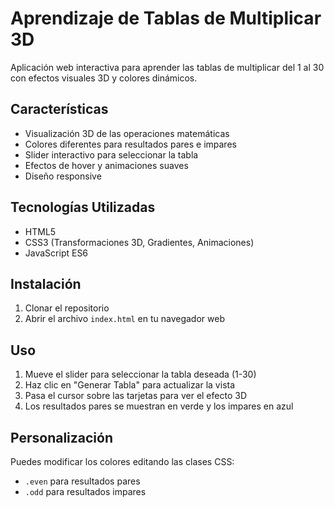 # Aprendizaje de Tablas de Multiplicar 3D

Aplicación web interactiva para aprender las tablas de multiplicar del 1 al 30 con efectos visuales 3D y colores dinámicos.

## Características
- Visualización 3D de las operaciones matemáticas
- Colores diferentes para resultados pares e impares
- Slider interactivo para seleccionar la tabla
- Efectos de hover y animaciones suaves
- Diseño responsive

## Tecnologías Utilizadas
- HTML5
- CSS3 (Transformaciones 3D, Gradientes, Animaciones)
- JavaScript ES6

## Instalación
1. Clonar el repositorio
2. Abrir el archivo `index.html` en tu navegador web

## Uso
1. Mueve el slider para seleccionar la tabla deseada (1-30)
2. Haz clic en "Generar Tabla" para actualizar la vista
3. Pasa el cursor sobre las tarjetas para ver el efecto 3D
4. Los resultados pares se muestran en verde y los impares en azul

## Personalización
Puedes modificar los colores editando las clases CSS:
- `.even` para resultados pares
- `.odd` para resultados impares